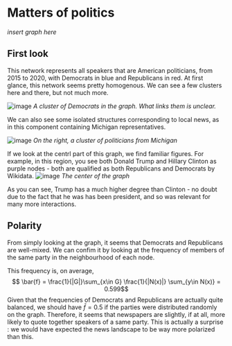 # Matters of politics

*insert graph here*

## First look

This network represents all speakers that are American politicians, from 2015 to 2020, with Democrats in blue and Republicans in red.
At first glance, this network seems pretty homogenous.
We can see a few clusters here and there, but not much more.

![image](screens/politicians_dem_cluster.edited.png)
*A cluster of Democrats in the graph. What links them is unclear.*

We can also see some isolated structures corresponding to local news, as in this component containing Michigan representatives.

![image](screens/politicians_michigan_component.png)
*On the right, a cluster of politicians from Michigan*

If we look at the centrl part of this graph, we find familiar figures.
For example, in this region, you see both Donald Trump and Hillary Clinton as purple nodes - both are qualified as both Republicans and Democrats by Wikidata.
![image](screens/politicians_trump_clinton_edited.png)
*The center of the graph*

As you can see, Trump has a much higher degree than Clinton - no doubt due to the fact that he was has been president, and so was relevant for many more interactions.

## Polarity

From simply looking at the graph, it seems that Democrats and Republicans are well-mixed.
We can confim it by looking at the frequency of members of the same party in the neighbourhood of each node.

This frequency is, on average,
$$ \bar{f} = \frac{1}{|G|}\sum_{x\in G} \frac{1}{|N(x)|} \sum_{y\in N(x)} = 0.599$$
Given that the frequencies of Democrats and Republicans are actually quite balanced, we should have $\bar{f} = 0.5$ if the parties were distributed randomly on the graph.
Therefore, it seems that newspapers are slightly, if at all, more likely to quote together speakers of a same party.
This is actually a surprise : we would have expected the news landscape to be way more polarized than this.
